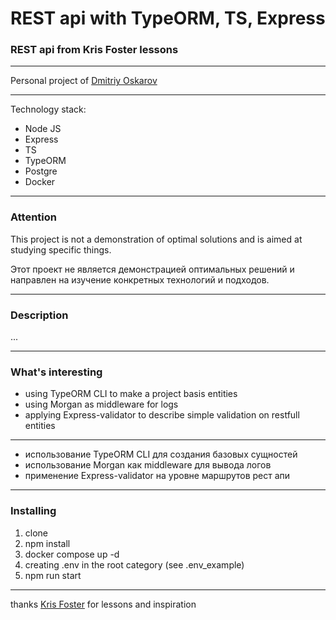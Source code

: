 # REST api with TypeORM, TS, Express

### REST api from Kris Foster lessons

---

Personal project of [Dmitriy Oskarov](#)

---

Technology stack:

* Node JS
* Express
* TS
* TypeORM
* Postgre
* Docker

---

### Attention

This project is not a demonstration of optimal solutions and is aimed at studying specific things.

Этот проект не является демонстрацией оптимальных решений и направлен на изучение конкретных технологий и подходов.

---

### Description

...

---
### What's interesting

* using TypeORM CLI to make a project basis entities
* using Morgan as middleware for logs
* applying Express-validator to describe simple validation on restfull entities

---
* использование TypeORM CLI для создания базовых сущностей
* использование Morgan как middleware для вывода логов
* применение Express-validator на уровне маршрутов рест апи
---

### Installing

1. clone
2. npm install
3. docker compose up -d
4. creating .env in the root category (see .env_example)
5. npm run start

---

thanks [Kris Foster](https://www.youtube.com/@KrisFoster1) for lessons and inspiration